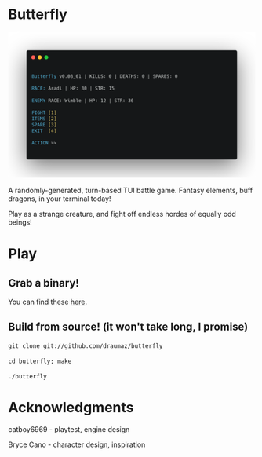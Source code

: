 # Butterfly
![Screenie](https://github.com/draumaz/butterfly/raw/main/screenshot_carbon.png "Screenshot")

  A randomly-generated, turn-based TUI battle game. Fantasy elements, buff dragons, in your terminal today!
  
  Play as a strange creature, and fight off endless hordes of equally odd beings!

# Play

## Grab a binary!
  You can find these <a href="https://github.com/draumaz/butterfly/releases/latest">here</a>.

## Build from source! (it won't take long, I promise)
```git clone git://github.com/draumaz/butterfly```
  
```cd butterfly; make```

```./butterfly```

# Acknowledgments

catboy6969 - playtest, engine design

Bryce Cano - character design, inspiration
